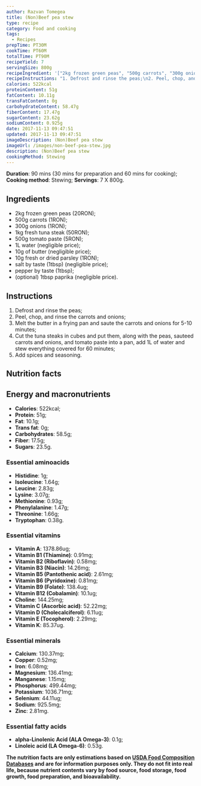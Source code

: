 ```yaml
---
author: Razvan Tomegea
title: (Non)Beef pea stew
type: recipe
category: Food and cooking
tags:
  - Recipes
prepTime: PT30M
cookTime: PT60M
totalTime: PT90M
recipeYield: 7
servingSize: 800g
recipeIngredient: '["2kg frozen green peas", "500g carrots", "300g onions", "1kg fresh tuna steak", "500g tomato paste", "1L water", "10g of butter", "10g fresh or dried parsley", "salt by taste (1tbsp)", "pepper by taste (1tbsp)", "(optional) 1tbsp paprika"]'
recipeInstructions: "1. Defrost and rinse the peas;\n2. Peel, chop, and rinse the carrots and onions;\n3. Melt the butter in a frying pan and saute the carrots and onions for 5-10 minutes;\n4. Cut the tuna steaks in cubes and put them, along with the peas, sauteed carrots and onions, and tomato  paste into a pan, add 1L of water and stew everything covered for 60 minutes;\n5. Add spices and seasoning."
calories: 522kcal
proteinContent: 51g
fatContent: 10.11g
transFatContent: 0g
carbohydrateContent: 58.47g
fiberContent: 17.47g
sugarContent: 23.62g
sodiumContent: 0.925g
date: 2017-11-13 09:47:51
updated: 2017-11-13 09:47:51
imageDescription: (Non)Beef pea stew
imageUrl: /images/non-beef-pea-stew.jpg
description: (Non)Beef pea stew
cookingMethod: Stewing
---
```

**Duration**: 90 mins (30 mins for preparation and 60 mins for cooking);
**Cooking method**: Stewing;
**Servings**: 7 X 800g.

## Ingredients
- 2kg frozen green peas (20RON);
- 500g carrots (1RON);
- 300g onions (1RON);
- 1kg fresh tuna steak (50RON);
- 500g tomato paste (5RON);
- 1L water (negligible price);
- 10g of butter (negligible price);
- 10g fresh or dried parsley (1RON);
- salt by taste (1tbsp) (negligible price);
- pepper by taste (1tbsp);
- (optional) 1tbsp paprika (negligible price).
<!-- more -->

## Instructions
1. Defrost and rinse the peas;
2. Peel, chop, and rinse the carrots and onions;
3. Melt the butter in a frying pan and saute the carrots and onions for 5-10 minutes;
4. Cut the tuna steaks in cubes and put them, along with the peas, sauteed carrots and onions, and tomato  paste into a pan, add 1L of water and stew everything covered for 60 minutes;
5. Add spices and seasoning.

## Nutrition facts
## Energy and macronutrients
- **Calories**: 522kcal;
- **Protein**: 51g;
- **Fat**: 10.1g;
- **Trans fat**: 0g;
- **Carbohydrates**: 58.5g;
- **Fiber**: 17.5g;
- **Sugars**: 23.5g.

### Essential aminoacids
- **Histidine**: 1g;
- **Isoleucine**: 1.64g;
- **Leucine**: 2.83g;
- **Lysine**: 3.07g;
- **Methionine**: 0.93g;
- **Phenylalanine**: 1.47g;
- **Threonine**: 1.66g;
- **Tryptophan**: 0.38g.

### Essential vitamins
- **Vitamin A**: 1378.86ug;
- **Vitamin B1 (Thiamine)**: 0.91mg;
- **Vitamin B2 (Riboflavin)**: 0.58mg;
- **Vitamin B3 (Niacin)**: 14.26mg;
- **Vitamin B5 (Pantothenic acid)**: 2.61mg;
- **Vitamin B6 (Pyridoxine)**: 0.81mg;
- **Vitamin B9 (Folate)**: 138.4ug;
- **Vitamin B12 (Cobalamin)**: 10.1ug;
- **Choline**: 144.25mg;
- **Vitamin C (Ascorbic acid)**: 52.22mg;
- **Vitamin D (Cholecalciferol)**: 6.11ug;
- **Vitamin E (Tocopherol)**: 2.29mg;
- **Vitamin K**: 85.37ug.

### Essential minerals
- **Calcium**: 130.37mg;
- **Copper**: 0.52mg;
- **Iron**: 6.08mg;
- **Magnesium**: 136.41mg;
- **Manganese**: 1.15mg;
- **Phosphorus**: 499.44mg;
- **Potassium**: 1036.71mg;
- **Selenium**: 44.11ug;
- **Sodium**: 925.5mg;
- **Zinc**: 2.81mg.

### Essential fatty acids
- **alpha-Linolenic Acid (ALA Omega-3)**: 0.1g;
- **Linoleic acid (LA Omega-6)**: 0.53g.

**The nutrition facts are only estimations based on [USDA Food Composition Databases](https://ndb.nal.usda.gov/ndb/search/list) and are for information purposes only. They do not fit into real life, because nutrient contents vary by food source, food storage, food growth, food preparation, and bioavailability.**